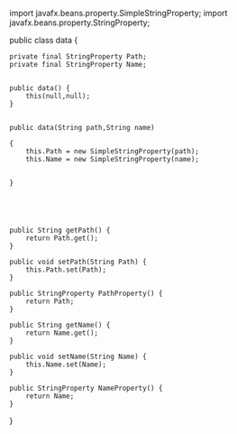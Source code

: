 import javafx.beans.property.SimpleStringProperty;
import javafx.beans.property.StringProperty;




public class data {

    private final StringProperty Path;
    private final StringProperty Name;

 
    public data() {
        this(null,null);
    }

    
    public data(String path,String name) 
 
    {
        this.Path = new SimpleStringProperty(path);
        this.Name = new SimpleStringProperty(name);

      
    }

  
 
    

    public String getPath() {
        return Path.get();
    }

    public void setPath(String Path) {
        this.Path.set(Path);
    }

    public StringProperty PathProperty() {
        return Path;
    }

    public String getName() {
        return Name.get();
    }

    public void setName(String Name) {
        this.Name.set(Name);
    }

    public StringProperty NameProperty() {
        return Name;
    }

}
